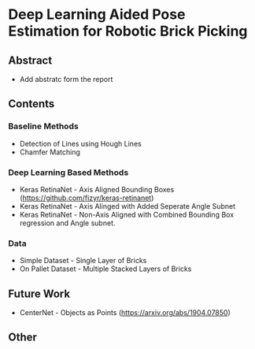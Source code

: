 # Deep Learning Aided Pose Estimation for Robotic Brick Picking

## Abstract

- Add abstratc form the report

## Contents

### Baseline Methods 
* Detection of Lines using Hough Lines
* Chamfer Matching

### Deep Learning Based Methods 
* Keras RetinaNet - Axis Aligned Bounding Boxes (https://github.com/fizyr/keras-retinanet)
* Keras RetinaNet - Axis Alinged with Added Seperate Angle Subnet
* Keras RetinaNet - Non-Axis Aligned with Combined Bounding Box regression and Angle subnet. 

### Data 
* Simple Dataset - Single Layer of Bricks 
* On Pallet Dataset - Multiple Stacked Layers of Bricks

## Future Work
* CenterNet - Objects as Points (https://arxiv.org/abs/1904.07850)

## Other
